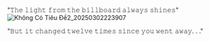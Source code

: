 "𝚃𝚑𝚎 𝚕𝚒𝚐𝚑𝚝 𝚏𝚛𝚘𝚖 𝚝𝚑𝚎 𝚋𝚒𝚕𝚕𝚋𝚘𝚊𝚛𝚍 𝚊𝚕𝚠𝚊𝚢𝚜 𝚜𝚑𝚒𝚗𝚎𝚜"
![Không Có Tiêu Đề2_20250302223907](https://github.com/user-attachments/assets/405f4f57-7e4b-423b-8bb5-cb8e67ef8392)

"𝙱𝚞𝚝 𝚒𝚝 𝚌𝚑𝚊𝚗𝚐𝚎𝚍 𝚝𝚠𝚎𝚕𝚟𝚎 𝚝𝚒𝚖𝚎𝚜 𝚜𝚒𝚗𝚌𝚎 𝚢𝚘𝚞 𝚠𝚎𝚗𝚝 𝚊𝚠𝚊𝚢. . ."
